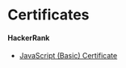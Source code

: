 # Certificates

#### HackerRank
- [JavaScript (Basic) Certificate](https://www.hackerrank.com/certificates/dac75ea9c6c5)
